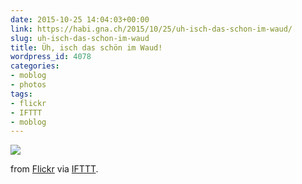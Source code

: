 ```yaml
---
date: 2015-10-25 14:04:03+00:00
link: https://habi.gna.ch/2015/10/25/uh-isch-das-schon-im-waud/
slug: uh-isch-das-schon-im-waud
title: Üh, isch das schön im Waud!
wordpress_id: 4078
categories:
- moblog
- photos
tags:
- flickr
- IFTTT
- moblog
---
```


![](http://ift.tt/1N0JKbP)  

  

from [Flickr](http://flic.kr/p/zgY9kf) via [IFTTT](http://ift.tt/1c4nCfM).
